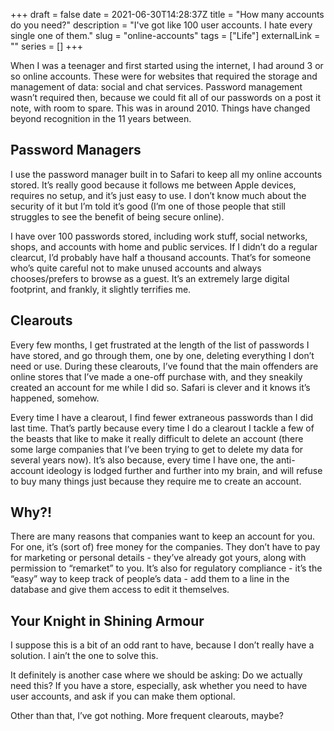 +++
draft = false
date = 2021-06-30T14:28:37Z
title = "How many accounts do you need?"
description = "I've got like 100 user accounts. I hate every single one of them."
slug = "online-accounts"
tags = ["Life"]
externalLink = ""
series = []
+++

When I was a teenager and first started using the internet, I had around 3 or so online accounts. These were for websites that required the storage and management of data: social and chat services. Password management wasn’t required then, because we could fit all of our passwords on a post it note, with room to spare. This was in around 2010. Things have changed beyond recognition in the 11 years between.

## Password Managers
I use the password manager built in to Safari to keep all my online accounts stored. It’s really good because it follows me between Apple devices, requires no setup, and it’s just easy to use. I don’t know much about the security of it but I’m told it’s good (I’m one of those people that still struggles to see the benefit of being secure online).

I have over 100 passwords stored, including work stuff, social networks, shops, and accounts with home and public services. If I didn’t do a regular clearcut, I’d probably have half a thousand accounts. That’s for someone who’s quite careful not to make unused accounts and always chooses/prefers to browse as a guest. It’s an extremely large digital footprint, and frankly, it slightly terrifies me.

## Clearouts
Every few months, I get frustrated at the length of the list of passwords I have stored, and go through them, one by one, deleting everything I don’t need or use. During these clearouts, I’ve found that the main offenders are online stores that I’ve made a one-off purchase with, and they sneakily created an account for me while I did so. Safari is clever and it knows it’s happened, somehow.

Every time I have a clearout, I find fewer extraneous passwords than I did last time. That’s partly because every time I do a clearout I tackle a few of the beasts that like to make it really difficult to delete an account (there some large companies that I’ve been trying to get to delete my data for several years now). It’s also because, every time I have one, the anti-account ideology is lodged further and further into my brain, and will refuse to buy many things just because they require me to create an account.

## Why?!
There are many reasons that companies want to keep an account for you. For one, it’s (sort of) free money for the companies. They don’t have to pay for marketing or personal details - they’ve already got yours, along with permission to “remarket” to you. It’s also for regulatory compliance - it’s the “easy” way to keep track of people’s data - add them to a line in the database and give them access to edit it themselves.

## Your Knight in Shining Armour
I suppose this is a bit of an odd rant to have, because I don’t really have a solution. I ain’t the one to solve this.

It definitely is another case where we should be asking: Do we actually need this? If you have a store, especially, ask whether you need to have user accounts, and ask if you can make them optional.

Other than that, I’ve got nothing. More frequent clearouts, maybe?
